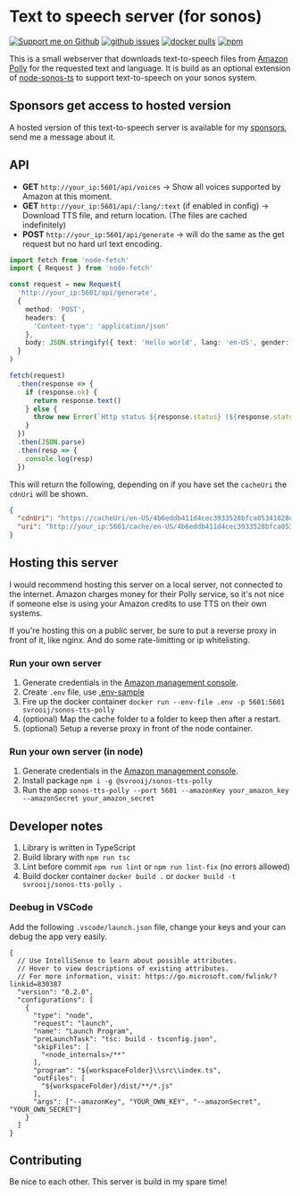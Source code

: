 # Text to speech server (for sonos)

[![Support me on Github][badge_sponsor]][link_sponsor]
[![github issues][badge_issues]][link_issues]
[![docker pulls][badge_docker]][link_docker]
[![npm][badge_npm]][link_npm]

This is a small webserver that downloads text-to-speech files from [Amazon Polly](https://aws.amazon.com/polly/) for the requested text and language. It is build as an optional extension of [node-sonos-ts](https://github.com/svrooij/node-sonos-ts) to support text-to-speech on your sonos system.

## Sponsors get access to hosted version

A hosted version of this text-to-speech server is available for my [sponsors](link_sponsors), send me a message about it.

## API

- **GET** `http://your_ip:5601/api/voices` -> Show all voices supported by Amazon at this moment.
- **GET** `http://your_ip:5601/api/:lang/:text` (if enabled in config) -> Download TTS file, and return location. (The files are cached indefinitely)
- **POST** `http://your_ip:5601/api/generate` -> will do the same as the get request but no hard url text encoding.

```TypeScript
import fetch from 'node-fetch'
import { Request } from 'node-fetch'

const request = new Request(
  'http://your_ip:5601/api/generate',
  {
    method: 'POST',
    headers: {
      'Content-type': 'application/json'
    },
    body: JSON.stringify({ text: 'Hello world', lang: 'en-US', gender: 'male' })
  }
)

fetch(request)
  .then(response => {
    if (response.ok) {
      return response.text()
    } else {
      throw new Error(`Http status ${response.status} (${response.statusText})`)
    }
  })
  .then(JSON.parse)
  .then(resp => {
    console.log(resp)
  })
```

This will return the following, depending on if you have set the `cacheUri` the `cdnUri` will be shown.

```JSON
{
  "cdnUri": "https://cacheUri/en-US/4b6eddb411d4cec3933528bfca05341828ca7593.mp3",
  "uri": "http://your_ip:5601/cache/en-US/4b6eddb411d4cec3933528bfca05341828ca7593.mp3"
}
```

## Hosting this server

I would recommend hosting this server on a local server, not connected to the internet. Amazon charges money for their Polly service, so it's not nice if someone else is using your Amazon credits to use TTS on their own systems.

If you're hosting this on a public server, be sure to put a reverse proxy in front of it, like nginx. And do some rate-limitting or ip whitelisting.

### Run your own server

1. Generate credentials in the [Amazon management console](https://console.aws.amazon.com/console/home).
2. Create `.env` file, use [.env-sample](./.env-sample)
3. Fire up the docker container `docker run --env-file .env -p 5601:5601 svrooij/sonos-tts-polly`
4. (optional) Map the cache folder to a folder to keep then after a restart.
5. (optional) Setup a reverse proxy in front of the node container.

### Run your own server (in node)

1. Generate credentials in the [Amazon management console](https://console.aws.amazon.com/console/home).
2. Install package `npm i -g @svrooij/sonos-tts-polly`
3. Run the app `sonos-tts-polly --port 5601 --amazonKey your_amazon_key --amazonSecret your_amazon_secret`

## Developer notes

1. Library is written in TypeScript
2. Build library with `npm run tsc`
3. Lint before commit `npm run lint` or `npm run lint-fix` (no errors allowed)
4. Build docker container `docker build .` or `docker build -t svrooij/sonos-tts-polly .`

### Deebug in VSCode

Add the following `.vscode/launch.json` file, change your keys and your can debug the app very easily.

```jsonc
{
  // Use IntelliSense to learn about possible attributes.
  // Hover to view descriptions of existing attributes.
  // For more information, visit: https://go.microsoft.com/fwlink/?linkid=830387
  "version": "0.2.0",
  "configurations": [
    {
      "type": "node",
      "request": "launch",
      "name": "Launch Program",
      "preLaunchTask": "tsc: build - tsconfig.json",
      "skipFiles": [
        "<node_internals>/**"
      ],
      "program": "${workspaceFolder}\\src\\index.ts",
      "outFiles": [
        "${workspaceFolder}/dist/**/*.js"
      ],
      "args": ["--amazonKey", "YOUR_OWN_KEY", "--amazonSecret", "YOUR_OWN_SECRET"]
    }
  ]
}
```

## Contributing

Be nice to each other. This server is build in my spare time!

[badge_sponsor]: https://img.shields.io/badge/Sponsor-on%20Github-red
[badge_issues]: https://img.shields.io/github/issues/svrooij/node-sonos-tts-polly
[badge_npm]: https://img.shields.io/npm/v/@svrooij/sonos-tts-polly.svg?style=flat-square
[badge_docker]: https://img.shields.io/docker/pulls/svrooij/sonos-tts-polly
[link_sponsor]: https://github.com/sponsors/svrooij
[link_issues]: https://github.com/svrooij/node-sonos-tts-polly/issues
[link_npm]: https://www.npmjs.com/package/@svrooij/sonos-tts-polly
[link_docker]: https://hub.docker.com/r/svrooij/sonos-tts-polly
